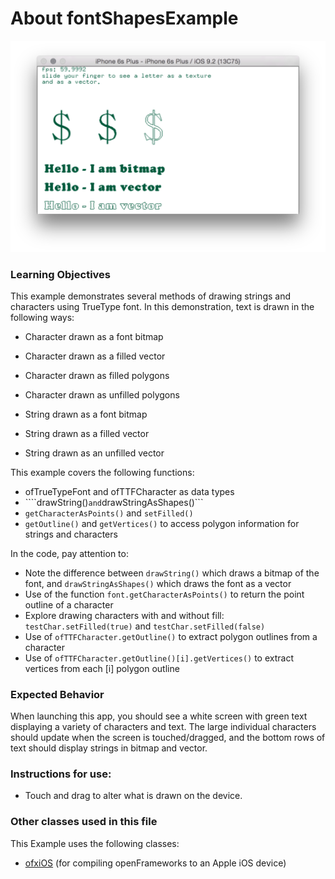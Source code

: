 # About fontShapesExample

![Screenshot of fontShapesExample](fontShapesExample.png)

### Learning Objectives

This example demonstrates several methods of drawing strings and characters using TrueType font. In this demonstration, text is drawn in the following ways:

* Character drawn as a font bitmap
* Character drawn as a filled vector
* Character drawn as filled polygons
* Character drawn as unfilled polygons


* String drawn as a font bitmap
* String drawn as a filled vector
* String drawn as an unfilled vector


This example covers the following functions:

* ofTrueTypeFont and ofTTFCharacter as data types
* ````drawString()``` and ```drawStringAsShapes()```
* ```getCharacterAsPoints()``` and ```setFilled()```
* ```getOutline()``` and ```getVertices()``` to access polygon information for strings and characters

In the code, pay attention to:


* Note the difference between ```drawString()``` which draws a bitmap of the font, and ```drawStringAsShapes()``` which draws the font as a vector
* Use of the function ```font.getCharacterAsPoints()``` to return the point outline of a character
* Explore drawing characters with and without fill: ```testChar.setFilled(true)``` and ```testChar.setFilled(false)```
* Use of ```ofTTFCharacter.getOutline()``` to extract polygon outlines from a character
* Use of ```ofTTFCharacter.getOutline()[i].getVertices()``` to extract vertices from each [i] polygon outline


### Expected Behavior

When launching this app, you should see a white screen with green text displaying a variety of characters and text. The large individual characters should update when the screen is touched/dragged, and the bottom rows of text should display strings in bitmap and vector.

### Instructions for use:

* Touch and drag to alter what is drawn on the device.

### Other classes used in this file

This Example uses the following classes:

* [ofxiOS](http://openframeworks.cc/documentation/ofxiOS/) (for compiling openFrameworks to an Apple iOS device)
